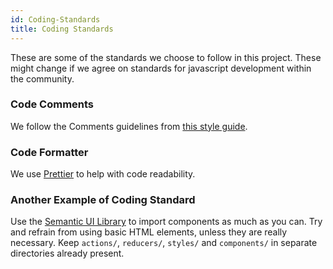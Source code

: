 ```yaml
---
id: Coding-Standards
title: Coding Standards
---
```


These are some of the standards we choose to follow in this project. These might change if we agree on standards for javascript development within the community.

### Code Comments

We follow the Comments guidelines from [this style guide](https://prettier.io/playground/).

### Code Formatter

We use [Prettier](https://prettier.io/playground/) to help with code readability.

### Another Example of Coding Standard

Use the [Semantic UI Library](https://react.semantic-ui.com/) to import components as much as you can. Try and refrain from using basic HTML elements, unless they are really necessary. Keep `actions/`, `reducers/`, `styles/` and `components/` in separate directories already present.

